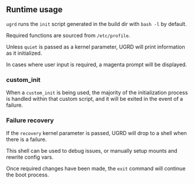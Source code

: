 ## Runtime usage

`ugrd` runs the `init` script generated in the build dir with `bash -l` by default.

Required functions are sourced from `/etc/profile`.

Unless `quiet` is passed as a kernel parameter, UGRD will print information as it initialized.

In cases where user input is required, a magenta prompt will be displayed.

### custom_init

When a `custom_init` is being used, the majority of the initialization process is handled within that custom script, and it will be exited in the event of a failure.

### Failure recovery

If the `recovery` kernel parameter is passed, UGRD will drop to a shell when there is a failure.

This shell can be used to debug issues, or manually setup mounts and rewrite config vars.

Once required changes have been made, the `exit` command will continue the boot process.

